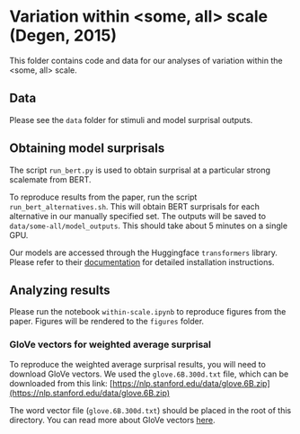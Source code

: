 # Variation within <some, all> scale (Degen, 2015)

This folder contains code and data for our analyses of variation within the <some, all> scale.

## Data

Please see the `data` folder for stimuli and model surprisal outputs.

## Obtaining model surprisals

The script `run_bert.py` is used to obtain surprisal at a particular strong scalemate from BERT.

To reproduce results from the paper, run the script `run_bert_alternatives.sh`.
This will obtain BERT surprisals for each alternative in our manually specified set.
The outputs will be saved to `data/some-all/model_outputs`. This should take about 5 minutes on a single GPU.

Our models are accessed through the Huggingface `transformers` library. 
Please refer to their [documentation](https://huggingface.co/docs/transformers/installation) 
for detailed installation instructions.

## Analyzing results

Please run the notebook `within-scale.ipynb` to reproduce figures from the paper.
Figures will be rendered to the `figures` folder.

### GloVe vectors for weighted average surprisal

To reproduce the weighted average surprisal results, you will need to download GloVe vectors.
We used the `glove.6B.300d.txt` file, which can be downloaded from this link: [https://nlp.stanford.edu/data/glove.6B.zip](https://nlp.stanford.edu/data/glove.6B.zip) 

The word vector file (`glove.6B.300d.txt`) should be placed in the root of this directory. You can read more about GloVe vectors [here](https://nlp.stanford.edu/projects/glove/).